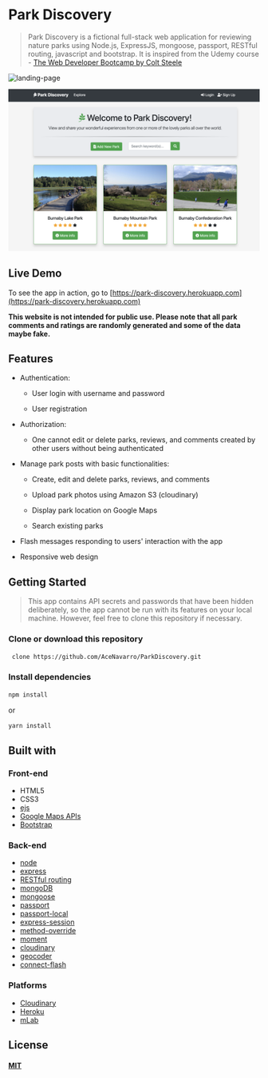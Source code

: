 # Park Discovery
> Park Discovery is a fictional full-stack web application for reviewing nature parks using Node.js, ExpressJS, mongoose, passport, RESTful routing, javascript and bootstrap. It is inspired from the Udemy course - [The Web Developer Bootcamp by Colt Steele](https://www.udemy.com/the-web-developer-bootcamp/)

![landing-page](landing.png)

![index-page](index.png)

## Live Demo

To see the app in action, go to [https://park-discovery.herokuapp.com](https://park-discovery.herokuapp.com)

**This website is not intended for public use. Please note that all park comments and ratings are randomly generated and some of the data maybe fake.**

## Features

* Authentication:
  
  * User login with username and password

  * User registration

* Authorization:

  * One cannot edit or delete parks, reviews, and comments created by other users without being authenticated

* Manage park posts with basic functionalities:

  * Create, edit and delete parks, reviews, and comments

  * Upload park photos using Amazon S3 (cloudinary)

  * Display park location on Google Maps
  
  * Search existing parks

* Flash messages responding to users' interaction with the app

* Responsive web design

## Getting Started

> This app contains API secrets and passwords that have been hidden deliberately, so the app cannot be run with its features on your local machine. However, feel free to clone this repository if necessary.

### Clone or download this repository

```sh
 clone https://github.com/AceNavarro/ParkDiscovery.git
```

### Install dependencies

```sh
npm install
```

or

```sh
yarn install
```

## Built with

### Front-end

* HTML5
* CSS3
* [ejs](http://ejs.co/)
* [Google Maps APIs](https://developers.google.com/maps/)
* [Bootstrap](https://getbootstrap.com)

### Back-end

* [node](https://nodejs.org/en/)
* [express](https://expressjs.com/)
* [RESTful routing](https://codepen.io/urketadic/details/oZRdRN)
* [mongoDB](https://www.mongodb.com/)
* [mongoose](http://mongoosejs.com/)
* [passport](http://www.passportjs.org/)
* [passport-local](https://github.com/jaredhanson/passport-local#passport-local)
* [express-session](https://github.com/expressjs/session#express-session)
* [method-override](https://github.com/expressjs/method-override#method-override)
* [moment](https://momentjs.com/)
* [cloudinary](https://cloudinary.com/)
* [geocoder](https://github.com/wyattdanger/geocoder#geocoder)
* [connect-flash](https://github.com/jaredhanson/connect-flash#connect-flash)

### Platforms

* [Cloudinary](https://cloudinary.com/)
* [Heroku](https://www.heroku.com/)
* [mLab](https://mlab.com/home)
## License

#### [MIT](./LICENSE.txt)
